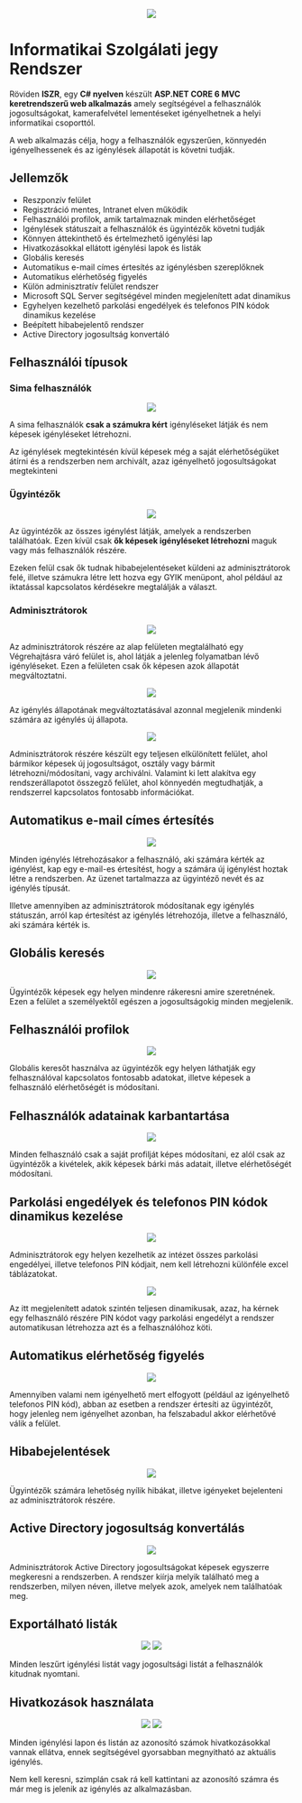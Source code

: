 ﻿<p align="center">
  <img src=".github/ISZR_Long_Trans.png">
</p>

# Informatikai Szolgálati jegy Rendszer

Röviden **ISZR**, egy **C# nyelven** készült **ASP.NET CORE 6 MVC keretrendszerű web alkalmazás** amely segítségével a felhasználók jogosultságokat, kamerafelvétel lementéseket igényelhetnek a helyi informatikai csoporttól.

A web alkalmazás célja, hogy a felhasználók egyszerűen, könnyedén igényelhessenek és az igénylések állapotát is követni tudják.

## Jellemzők

- Reszponzív felület
- Regisztráció mentes, Intranet elven működik
- Felhasználói profilok, amik tartalmaznak minden elérhetőséget
- Igénylések státuszait a felhasználók és ügyintézők követni tudják
- Könnyen áttekinthető és értelmezhető igénylési lap
- Hivatkozásokkal ellátott igénylési lapok és listák
- Globális keresés
- Automatikus e-mail címes értesítés az igénylésben szereplőknek
- Automatikus elérhetőség figyelés
- Külön adminisztratív felület rendszer
- Microsoft SQL Server segítségével minden megjelenített adat dinamikus
- Egyhelyen kezelhető parkolási engedélyek és telefonos PIN kódok dinamikus kezelése
- Beépített hibabejelentő rendszer
- Active Directory jogosultság konvertáló

## Felhasználói típusok

### Sima felhasználók

<p align="center">
	<img src=".github/user.png">
</p>

A sima felhasználók **csak a számukra kért** igényléseket látják és nem képesek igényléseket létrehozni.

Az igénylések megtekintésén kívül képesek még a saját elérhetőségüket átírni és a rendszerben nem archivált, azaz igényelhető jogosultságokat megtekinteni

### Ügyintézők

<p align="center">
	<img src=".github/ugyintezo.png">
</p>

Az ügyintézők az összes igénylést látják, amelyek a rendszerben találhatóak. Ezen kívül csak **ők képesek igényléseket létrehozni** maguk vagy más felhasználók részére.

Ezeken felül csak ők tudnak hibabejelentéseket küldeni az adminisztrátorok felé, illetve számukra létre lett hozva egy GYIK menüpont, ahol például az iktatással kapcsolatos kérdésekre megtalálják a választ.

### Adminisztrátorok

<p align="center">
	<img src=".github/admin2.png">
</p>

Az adminisztrátorok részére az alap felületen megtalálható egy Végrehajtásra váró felület is, ahol látják a jelenleg folyamatban lévő igényléseket. Ezen a felületen csak ők képesen azok állapotát megváltoztatni.

<p align="center">
	<img src=".github/admin3.png">
</p>

Az igénylés állapotának megváltoztatásával azonnal megjelenik mindenki számára az igénylés új állapota.

<p align="center">
	<img src=".github/admin.png">
</p>

Adminisztrátorok részére készült egy teljesen elkülönített felület, ahol bármikor képesek új jogosultságot, osztály vagy bármit létrehozni/módosítani, vagy archiválni.
Valamint ki lett alakítva egy rendszerállapotot összegző felület, ahol könnyedén megtudhatják, a rendszerrel kapcsolatos fontosabb információkat.

## Automatikus e-mail címes értesítés

<p align="center">
	<img src=".github/email.png">
</p>

Minden igénylés létrehozásakor a felhasználó, aki számára kérték az igénylést, kap egy e-mail-es értesítést, hogy a számára új igénylést hoztak létre a rendszerben. Az üzenet tartalmazza az ügyintéző nevét és az igénylés típusát.

Illetve amennyiben az adminisztrátorok módosítanak egy igénylés státuszán, arról kap értesítést az igénylés létrehozója, illetve a felhasználó, aki számára kérték is.

## Globális keresés

<p align="center">
	<img src=".github/globalSearch.png">
</p>

Ügyintézők képesek egy helyen mindenre rákeresni amire szeretnének. Ezen a felület a személyektől egészen a jogosultságokig minden megjelenik.

## Felhasználói profilok

<p align="center">
	<img src=".github/userProfile.png">
</p>

Globális keresőt használva az ügyintézők egy helyen láthatják egy felhasználóval kapcsolatos fontosabb adatokat, illetve képesek a felhasználó elérhetőségét is módosítani.

## Felhasználók adatainak karbantartása

<p align="center">
	<img src=".github/userData.png">
</p>

Minden felhasználó csak a saját profilját képes módosítani, ez alól csak az ügyintézők a kivételek, akik képesek bárki más adatait, illetve elérhetőségét módosítani.

## Parkolási engedélyek és telefonos PIN kódok dinamikus kezelése

<p align="center">
	<img src=".github/parkingCars.png">
</p>

Adminisztrátorok egy helyen kezelhetik az intézet összes parkolási engedélyei, illetve telefonos PIN kódjait, nem kell létrehozni különféle excel táblázatokat.

<p align="center">
	<img src=".github/telefonpin.png">
</p>

Az itt megjelenített adatok szintén teljesen dinamikusak, azaz, ha kérnek egy felhasználó részére PIN kódot vagy parkolási engedélyt a rendszer automatikusan létrehozza azt és a felhasználóhoz köti.

## Automatikus elérhetőség figyelés

<p align="center">
	<img src=".github/autoCheck.png">
</p>

Amennyiben valami nem igényelhető mert elfogyott (például az igényelhető telefonos PIN kód), abban az esetben a rendszer értesíti az ügyintézőt, hogy jelenleg nem igényelhet azonban, ha felszabadul akkor elérhetővé válik a felület.

## Hibabejelentések

<p align="center">
	<img src=".github/helpdesk.png">
</p>

Ügyintézők számára lehetőség nyílik hibákat, illetve igényeket bejelenteni az adminisztrátorok részére.

## Active Directory jogosultság konvertálás

<p align="center">
	<img src=".github/permissionConvert.png">
</p>

Adminisztrátorok Active Directory jogosultságokat képesek egyszerre megkeresni a rendszerben. A rendszer kiírja melyik található meg a rendszerben, milyen néven, illetve melyek azok, amelyek nem találhatóak meg.

## Exportálható listák

<p align="center">
	<img src=".github/exportList.png">
	<img src=".github/exportList2.png">
</p>

Minden leszűrt igénylési listát vagy jogosultsági listát a felhasználók kitudnak nyomtani.

## Hivatkozások használata

<p align="center">
	<img src=".github/link2.png">
	<img src=".github/link1.png">
</p>

Minden igénylési lapon és listán az azonosító számok hivatkozásokkal vannak ellátva, ennek segítségével gyorsabban megnyitható az aktuális igénylés.
 
Nem kell keresni, szimplán csak rá kell kattintani az azonosító számra és már meg is jelenik az igénylés az alkalmazásban.
